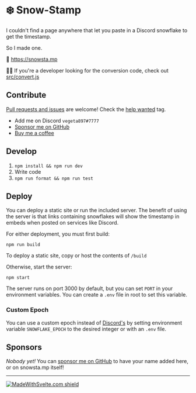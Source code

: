 # ❄️ Snow-Stamp

I couldn't find a page anywhere that let you paste in a Discord snowflake to get the timestamp.

So I made one.

🔗 https://snowsta.mp

👩‍💻 If you're a developer looking for the conversion code, check out [src/convert.js](src/convert.js)

## Contribute

[Pull requests and issues](CONTRIBUTING.md) are welcome! Check the [help wanted](https://github.com/vegeta897/snow-stamp/issues?q=is%3Aissue+is%3Aopen+label%3A%22help+wanted%22) tag.

- Add me on Discord `vegeta897#7777`
- [Sponsor me on GitHub](https://github.com/sponsors/vegeta897)
- [Buy me a coffee](https://www.buymeacoffee.com/vegeta897)

## Develop

1. `npm install && npm run dev`
2. Write code
3. `npm run format && npm run test`

## Deploy

You can deploy a static site or run the included server. The benefit of using the server is that links containing snowflakes will show the timestamp in embeds when posted on services like Discord.

For either deployment, you must first build:

`npm run build`

To deploy a static site, copy or host the contents of `/build`

Otherwise, start the server:

`npm start`

The server runs on port 3000 by default, but you can set `PORT` in your environment variables. You can create a `.env` file in root to set this variable.

### Custom Epoch

You can use a custom epoch instead of [Discord's](https://discord.com/developers/docs/reference#snowflakes) by setting environment variable `SNOWFLAKE_EPOCH` to the desired integer or with an `.env` file.

## Sponsors

_Nobody yet!_ You can [sponsor me on GitHub](https://github.com/sponsors/vegeta897) to have your name added here, or on snowsta.mp itself!

---

[![MadeWithSvelte.com shield](https://madewithsvelte.com/storage/repo-shields/3155-shield.svg)](https://madewithsvelte.com/p/snow-stamp/shield-link)
